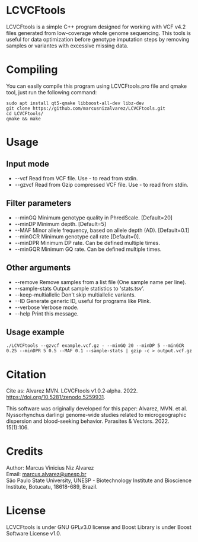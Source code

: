 # LCVCFtools
LCVCFtools is a simple C++ program designed for working with VCF v4.2 files generated from low-coverage whole genome sequencing. This tools is useful for data optimization before genotype imputation steps by removing samples or variantes with excessive missing data.

# Compiling
You can easily compile this program using LCVCFtools.pro file and qmake tool, just run the following command:
```
sudo apt install qt5-qmake libboost-all-dev libz-dev  
git clone https://github.com/marcusnizalvarez/LCVCFtools.git  
cd LCVCFtools/  
qmake && make
```
# Usage
## Input mode 
* --vcf <STRING>           Read from VCF file. Use - to read from stdin.
* --gzvcf <STRING>         Read from Gzip compressed VCF file. Use - to read from stdin.
 
## Filter parameters
* --minGQ <INT>            Minimum genotype quality in PhredScale. [Default=20]
* --minDP <INT>            Minimum depth. [Default=5]
* --MAF <FLOAT>            Minor allele frequency, based on allele depth (AD). [Default=0.1]
* --minGCR <FLOAT>         Minimum genotype call rate [Default=0].
* --minDPR <INT> <FLOAT>   Minimum DP rate. Can be defined multiple times.
* --minGQR <INT> <FLOAT>   Minimum GQ rate. Can be defined multiple times.
 
 ## Other arguments
* --remove <STRING>        Remove samples from a list file (One sample name per line).
* --sample-stats           Output sample statistics to 'stats.tsv'.
* --keep-multiallelic      Don't skip multiallelic variants.
* --ID                     Generate generic ID, useful for programs like Plink.
* --verbose                Verbose mode.
* --help                   Print this message.
  
## Usage example  
```
./LCVCFtools --gzvcf example.vcf.gz - --minGQ 20 --minDP 5 --minGCR 0.25 --minDPR 5 0.5 --MAF 0.1 --sample-stats | gzip -c > output.vcf.gz
```

# Citation
Cite as:
Alvarez MVN. LCVCFtools v1.0.2‑alpha. 2022. https://doi.org/10.5281/zenodo.5259931.

This software was originally developed for this paper: 
Alvarez, MVN. et al. Nyssorhynchus darlingi genome-wide studies related to microgeographic dispersion and blood-seeking behavior. Parasites & Vectors. 2022. 15(1):106.
 
# Credits
Author: Marcus Vinicius Niz Alvarez  
Email: marcus.alvarez@unesp.br  
São Paulo State University, UNESP - Biotechnology Institute and Bioscience Institute, Botucatu, 18618-689, Brazil.

# License
LCVCFtools is under GNU GPLv3.0 license and Boost Library is under Boost Software License v1.0.
